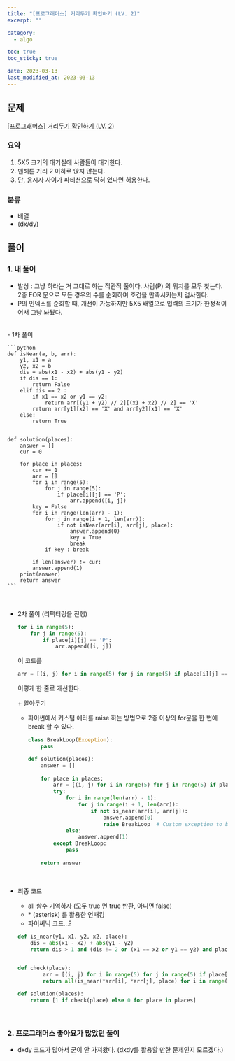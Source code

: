 ```yaml
---
title: "[프로그래머스] 거리두기 확인하기 (LV. 2)"
excerpt: ""

category:
  - algo

toc: true
toc_sticky: true

date: 2023-03-13
last_modified_at: 2023-03-13
---
```


## 문제

[[프로그래머스] 거리두기 확인하기 (LV. 2) ](https://programmers.co.kr/learn/courses/30/lessons/81302)

### 요약

1. 5X5 크기의 대기실에 사람들이 대기한다.
2. 맨해튼 거리 2 이하로 앉지 않는다.
3. 단, 응시자 사이가 파티션으로 막혀 있다면 허용한다.

### 분류

- 배열
- (dx/dy)

## 풀이

### 1. 내 풀이

- 발상 : 그냥 하라는 거 그대로 하는 직관적 풀이다. 사람(P) 의 위치를 모두 찾는다. 2중 FOR 문으로 모든 경우의 수를 순회하며 조건을 만족시키는지 검사한다.
- P의 인덱스를 순회할 때, 개선이 가능하지만 5X5 배열으로 입력의 크기가 한정적이어서 그냥 놔뒀다.

<br>
- 1차 풀이

    ```python
    def isNear(a, b, arr):
        y1, x1 = a
        y2, x2 = b
        dis = abs(x1 - x2) + abs(y1 - y2)
        if dis == 1:
            return False
        elif dis == 2 :
            if x1 == x2 or y1 == y2:
                return arr[(y1 + y2) // 2][(x1 + x2) // 2] == 'X'
            return arr[y1][x2] == 'X' and arr[y2][x1] == 'X'
        else:
            return True
            
        
    def solution(places):
        answer = []
        cur = 0
        
        for place in places:
            cur += 1
            arr = []
            for i in range(5):
                for j in range(5):
                    if place[i][j] == 'P':
                        arr.append([i, j])
            key = False
            for i in range(len(arr) - 1):
                for j in range(i + 1, len(arr)):
                    if not isNear(arr[i], arr[j], place): 
                        answer.append(0)
                        key = True
                        break
                if key : break
            
            if len(answer) != cur:
            answer.append(1)
        print(answer)
        return answer
    ```

<br>

- 2차 풀이 (리팩터링을 진행)

    ```python
    for i in range(5):
        for j in range(5):
            if place[i][j] == 'P':
                arr.append([i, j])
    ```

    이 코드를
    
    ```python
    arr = [(i, j) for i in range(5) for j in range(5) if place[i][j] == 'P']
    ```

    이렇게 한 줄로 개선한다.

    \+ 알아두기
    - 파이썬에서 커스텀 에러를 raise 하는 방법으로 2중 이상의 for문을 한 번에 break 할 수 있다.
        ```python
        class BreakLoop(Exception):
            pass

        def solution(places):
            answer = []
            
            for place in places:
                arr = [(i, j) for i in range(5) for j in range(5) if place[i][j] == 'P']
                try:
                    for i in range(len(arr) - 1):
                        for j in range(i + 1, len(arr)):
                            if not is_near(arr[i], arr[j]):
                                answer.append(0)
                                raise BreakLoop  # Custom exception to break out of nested loops
                    else:
                        answer.append(1)
                except BreakLoop:
                    pass
                    
            return answer

        ```
<br>

- 최종 코드 
    - all 함수 기억하자 (모두 true 면 true 반환, 아니면 false)
    - \* (asterisk) 를 활용한 언패킹
    - 파이써닉 코드...?

    ```python
    def is_near(y1, x1, y2, x2, place):
        dis = abs(x1 - x2) + abs(y1 - y2)
        return dis > 1 and (dis != 2 or (x1 == x2 or y1 == y2) and place[(y1 + y2) // 2][(x1 + x2) // 2] == 'X' or place[y1][x2] == place[y2][x1] == 'X')


    def check(place):
            arr = [(i, j) for i in range(5) for j in range(5) if place[i][j] == 'P']
            return all(is_near(*arr[i], *arr[j], place) for i in range(len(arr) - 1) for j in range(i + 1, len(arr)))

    def solution(places):
        return [1 if check(place) else 0 for place in places]

    ```
<br>

### 2. 프로그래머스 좋아요가 많았던 풀이

- dxdy 코드가 많아서 굳이 안 가져왔다. (dxdy를 활용할 만한 문제인지 모르겠다.)

